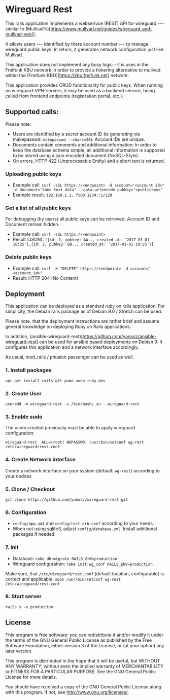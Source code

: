 # Wireguard Rest

This rails application implements a webserivce (REST) API for wireguard --- similar to (Mullvad's)[https://www.mullvad.net/guides/wireguard-and-mullvad-vpn/].

It allows users --- identified by there account number --- to manage wireguard public keys.
In return, it generates network configuration just like Mullvad.

This application does not implement any busy logic - it is uses in the Freifunk KBU network in order to provide a tinkering alternative to mullvad
within the (Freifunk KBU)[https://kbu.freifunk.net] network.

This application provides CRUD functionality for public keys. When running on wireguard-VPN-servers, it may be used as a backend service,
being called from frontend endpoints (registration portal, etc.).


## Supported calls:

Please note:

* Users are identified by a secret account ID (ie generating via makepasswd: `makepasswd --chars=20`). Account IDs are unique.
* Documents contain comments and additional information: In order to keep the database schema simple, all additional information is supposed to be stored using a json encoded document (NoSQL-Style).
* On errors, HTTP 422 (Unprocessable Entity) and a short text is returned.

### Uploading public keys

* Example call: `curl -sSL https://<endpoint> -d account="<account id>" -d document="Some text data" --data-urlencode pubkey="<publickey>"`
* Example result: `192.168.1.1, fc00:1234::1/128`

### Get a list of all public keys

For debugging (by users) all public keys can be retrieved. Account ID and Document remain hidden.

* Example call: `curl -sSL https://<endpoint>`
* Result (JSON): `[{id: 1, pubkey: AA.., created_at: '2017-01-01 18:25'},{id: 2, pubkey: BB.., created_at: '2017-01-01 19:25'}]`

### Delete public keys

* Example call: `curl -X "DELETE" https://<endpoint> -d account="<account id>"`
* Result: HTTP 204 (No Content)

## Deployment

This application can be deployed as a standard ruby on rails application. For simplicity, the Debian rails package as of Debian 9.0 / Stretch can be used.

Please note, that the deployment instructions are rather brief and assume general knowledge on deploying Ruby on Rails applications.

In addition, (ansible-wireguard-rest)[https://github.com/yanosz/ansible-wireguard-rest] can be used for ansible based deployments on Debian 9. It configures this application and
a network interface accordingly.

As usual, mod_rails / phusion passenger can be used as well.

### 1. Install packages

`apt-get install rails git puma sudo ruby-dev`

### 2. Create User

`useradd -m wireguard-rest -s /bin/bash; su - wireguard-rest`

### 3. Enable sudo

The users created previously must be able to apply wireguard configuration:

`wireguard-rest  ALL=(root) NOPASSWD: /usr/bin/setconf wg-rest /etc/wireguard/rest.conf`

### 4. Create Network interface

Create a network interface on your system (default: `wg-rest`) according to your neddes

### 5. Clone / Checkout

`git clone https://github.com/yanosz/wireguard-rest.git`

### 6. Configuration

- `config/app.yml` and `config/rest.erb.conf` according to your needs.
-  When not using sqlite3, adjust `config/database.yml`. Install additional packages if needed.

### 7. Init

- Database: `rake db:migrate RAILS_ENV=production`
- Wireguard configuration:  `rake init:wg_conf RAILS_ENV=production`

Make sure, that `/etc/wireguard/rest.conf` (default location, configurable) is correct and applicable: `sudo /usr/bin/setconf wg-rest /etc/wireguard/rest.conf`

### 8. Start server

`rails s -e production`


## License

This program is free software: you can redistribute it and/or modify
it under the terms of the GNU General Public License as published by
the Free Software Foundation, either version 3 of the License, or
(at your option) any later version.

This program is distributed in the hope that it will be useful,
but WITHOUT ANY WARRANTY; without even the implied warranty of
MERCHANTABILITY or FITNESS FOR A PARTICULAR PURPOSE.  See the
GNU General Public License for more details.

You should have received a copy of the GNU General Public License
along with this program.  If not, see <http://www.gnu.org/licenses/>.
